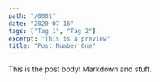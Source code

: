 ```yaml
---
path: "/0001"
date: "2020-07-16"
tags: ["Tag 1", "Tag 2"]
excerpt: "This is a preview"
title: "Post Number One"
---
```


This is the post body! Markdown and stuff.

